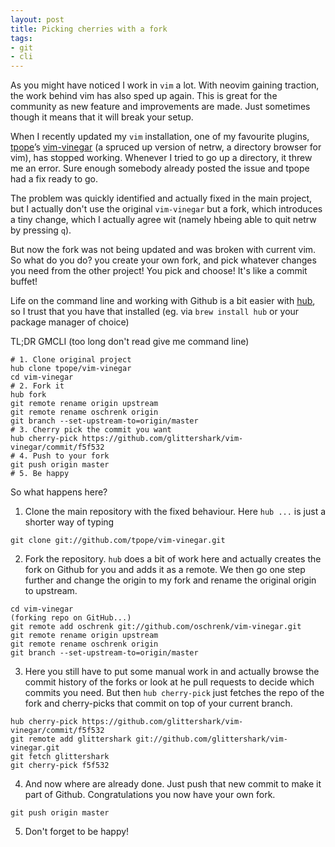 ```yaml
---
layout: post
title: Picking cherries with a fork
tags:
- git
- cli
---
```


As you might have noticed I work in `vim` a lot. With neovim gaining traction, the work behind vim has also sped up again. This is great for the community as new feature and improvements are made. Just sometimes though it means that it will break your setup.

When I recently updated my `vim` installation, one of my favourite plugins, [tpope](https://tpo.pe/)’s [vim-vinegar](https://github.com/tpope/vim-vinegar) (a spruced up version of netrw, a directory browser for vim), has stopped working. Whenever I tried to go up a directory, it threw me an error. Sure enough somebody already posted the issue and tpope had a fix ready to go.

The problem was quickly identified and actually fixed in the main project, but I actually don't use the original `vim-vinegar` but a fork, which introduces a tiny change, which I actually agree wit (namely hbeing able to quit netrw by pressing `q`).

But now the fork was not being updated and was broken with current vim.  So what do you do? you create your own fork, and pick whatever changes you need from the other project! You pick and choose! It's like a commit buffet!

Life on the command line and working with Github is a bit easier with [hub](https://hub.github.com/), so I trust that you have that installed (eg. via `brew install hub` or your package manager of choice)

TL;DR GMCLI (too long don't read give me command line)

```shell
# 1. Clone original project
hub clone tpope/vim-vinegar
cd vim-vinegar
# 2. Fork it
hub fork
git remote rename origin upstream
git remote rename oschrenk origin
git branch --set-upstream-to=origin/master
# 3. Cherry pick the commit you want
hub cherry-pick https://github.com/glittershark/vim-vinegar/commit/f5f532
# 4. Push to your fork
git push origin master
# 5. Be happy
```

So what happens here?

1. Clone the main repository with the fixed behaviour. Here `hub ...` is just a shorter way of typing

```shell
git clone git://github.com/tpope/vim-vinegar.git
```

2. Fork the repository. `hub` does a bit of work here and actually creates the fork on Github for you and adds it as a remote. We then go one step further and change the origin to my fork and rename the original origin to upstream.

```shell
cd vim-vinegar
(forking repo on GitHub...)
git remote add oschrenk git://github.com/oschrenk/vim-vinegar.git
git remote rename origin upstream
git remote rename oschrenk origin
git branch --set-upstream-to=origin/master
```

3. Here you still have to put some manual work in and actually browse the commit history of the forks or look at he pull requests to decide which commits you need. But then `hub cherry-pick` just fetches the repo of the fork and cherry-picks that commit on top of your current branch.

```shell
hub cherry-pick https://github.com/glittershark/vim-vinegar/commit/f5f532
git remote add glittershark git://github.com/glittershark/vim-vinegar.git
git fetch glittershark
git cherry-pick f5f532
```

4. And now where are already done. Just push that new commit to make it part of Github. Congratulations you now have your own fork.

```shell
git push origin master
```

5. Don't forget to be happy!

